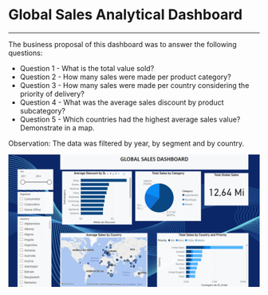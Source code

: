 # Global Sales Analytical Dashboard

---

The business proposal of this dashboard was to answer the following questions:

* Question 1 - What is the total value sold?
* Question 2 - How many sales were made per product category?
* Question 3 - How many sales were made per country considering the priority of
delivery?
* Question 4 - What was the average sales discount by product subcategory?
* Question 5 - Which countries had the highest average sales value? Demonstrate in a
map.

Observation: The data was filtered by year, by segment and by country. 


<img src="https://github.com/raquelcolares/Power-BI/blob/main/01%20-%20Sales/sales%20dashboard.png">

